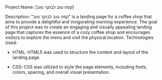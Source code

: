 Project Name: [קפה טוב לבוקר טוב]

Description: "קפה טוב לבוקר טוב" is a landing page for a coffee shop that aims to provide a delightful and invigorating morning experience. The goal of this project was to create an engaging and visually appealing landing page that captures the essence of a cozy coffee shop and encourages visitors to explore the menu and visit the physical location.
Technologies Used:

* HTML: HTML5 was used to structure the content and layout of the landing page.

* CSS: CSS was utilized to style the page elements, including fonts, colors, spacing, and overall visual presentation.
